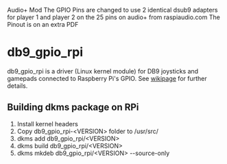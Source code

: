 Audio+ Mod
The GPIO Pins are changed to use 2 identical dsub9 adapters for player 1 and player 2 on the 25 pins on audio+ from raspiaudio.com
The Pinout is on an extra PDF



db9_gpio_rpi
==============
db9_gpio_rpi is a driver (Linux kernel module) for DB9 joysticks and gamepads connected to Raspberry Pi's GPIO. See [wikipage](https://github.com/RetroPie/RetroPie-Setup/wiki/GPIO-Modules#db9_gpio_rpi) for further details.

Building dkms package on RPi
---------------------------------------------------
1. Install kernel headers
2. Copy db9_gpio_rpi-\<VERSION> folder to /usr/src/
3. dkms add db9_gpio_rpi/\<VERSION>
4. dkms build db9_gpio_rpi/\<VERSION>
5. dkms mkdeb db9_gpio_rpi/\<VERSION> --source-only
